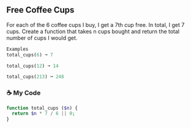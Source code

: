 ## Free Coffee Cups

For each of the 6 coffee cups I buy, I get a 7th cup free. In total, I get 7 cups. Create a function that takes n cups bought and return the total number of cups I would get.
```php
Examples
total_cups(6) ➞ 7

total_cups(12) ➞ 14

total_cups(213) ➞ 248
```
### ☕  My Code
```php
function total_cups ($n) {
  return $n * 7 / 6 || 0;
}
```
